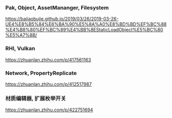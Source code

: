 ### Pak, Object, AssetMananger, Filesystem
https://bajiaobujie.github.io/2019/03/26/2019-03-26-UE4%E8%B5%84%E6%BA%90%E5%8A%A0%E8%BD%BD%EF%BC%88%E4%B8%80%EF%BC%89%E4%BB%8EStaticLoadObject%E5%BC%80%E5%A7%8B/

### RHI, Vulkan
https://zhuanlan.zhihu.com/p/417561163

### Network, PropertyReplicate
https://zhuanlan.zhihu.com/p/412517987

### 材质编辑器, 扩展枚举开关
https://zhuanlan.zhihu.com/p/422751694